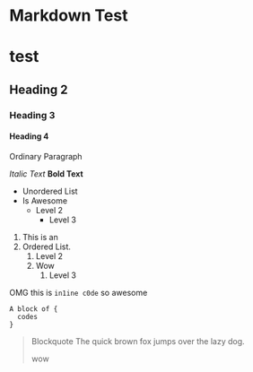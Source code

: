 # Markdown Test
# test

## Heading 2

### Heading 3

#### Heading 4

Ordinary Paragraph

_Italic Text_ **Bold Text**

* Unordered List
* Is Awesome
    * Level 2
        * Level 3

1. This is an
2. Ordered List.
    1. Level 2
    2. Wow
        1. Level 3

OMG this is `in1ine c0de` so awesome

```
A block of {
  codes
}
```

> Blockquote
> The quick brown fox jumps over the lazy dog.
>
> wow
